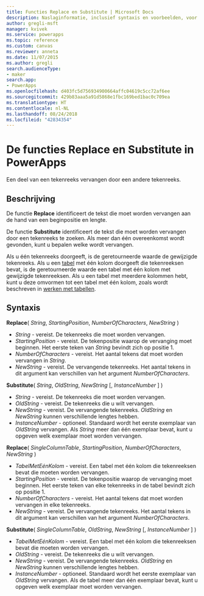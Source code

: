 ```yaml
---
title: Functies Replace en Substitute | Microsoft Docs
description: Naslaginformatie, inclusief syntaxis en voorbeelden, voor de functies Replace en Substitute in PowerApps
author: gregli-msft
manager: kvivek
ms.service: powerapps
ms.topic: reference
ms.custom: canvas
ms.reviewer: anneta
ms.date: 11/07/2015
ms.author: gregli
search.audienceType:
- maker
search.app:
- PowerApps
ms.openlocfilehash: d403fc5d756934900664affc04619c5cc72af6ee
ms.sourcegitcommit: 429b83aaa5a91d5868e1fbc169bed1bac0c709ea
ms.translationtype: HT
ms.contentlocale: nl-NL
ms.lasthandoff: 08/24/2018
ms.locfileid: "42834354"
---
```

# <a name="replace-and-substitute-functions-in-powerapps"></a>De functies Replace en Substitute in PowerApps
Een deel van een tekenreeks vervangen door een andere tekenreeks.

## <a name="description"></a>Beschrijving
De functie **Replace** identificeert de tekst die moet worden vervangen aan de hand van een beginpositie en lengte.  

De functie **Substitute** identificeert de tekst die moet worden vervangen door een tekenreeks te zoeken.  Als meer dan één overeenkomst wordt gevonden, kunt u bepalen welke wordt vervangen.

Als u één tekenreeks doorgeeft, is de geretourneerde waarde de gewijzigde tekenreeks.  Als u een [tabel](../working-with-tables.md) met één kolom doorgeeft die tekenreeksen bevat, is de geretourneerde waarde een tabel met één kolom met gewijzigde tekenreeksen. Als u een tabel met meerdere kolommen hebt, kunt u deze omvormen tot een tabel met één kolom, zoals wordt beschreven in [werken met tabellen](../working-with-tables.md).

## <a name="syntax"></a>Syntaxis
**Replace**( *String*, *StartingPosition*, *NumberOfCharacters*, *NewString* )

* *String* - vereist. De tekenreeks die moet worden vervangen.
* *StartingPosition* - vereist.  De tekenpositie waarop de vervanging moet beginnen. Het eerste teken van *String* bevindt zich op positie 1.
* *NumberOfCharacters* - vereist.  Het aantal tekens dat moet worden vervangen in *String*.
* *NewString* - vereist.  De vervangende tekenreeks. Het aantal tekens in dit argument kan verschillen van het argument *NumberOfCharacters*.

**Substitute**( *String*, *OldString*, *NewString* [, *InstanceNumber* ] )

* *String* - vereist. De tekenreeks die moet worden vervangen.
* *OldString* - vereist.  De tekenreeks die u wilt vervangen.
* *NewString* - vereist.  De vervangende tekenreeks. *OldString* en *NewString* kunnen verschillende lengtes hebben.
* *InstanceNumber* - optioneel. Standaard wordt het eerste exemplaar van *OldString* vervangen. Als *String* meer dan één exemplaar bevat, kunt u opgeven welk exemplaar moet worden vervangen.

**Replace**( *SingleColumnTable*, *StartingPosition*, *NumberOfCharacters*, *NewString* )

* *TabelMetEénKolom* - vereist. Een tabel met één kolom die tekenreeksen bevat die moeten worden vervangen.
* *StartingPosition* - vereist.  De tekenpositie waarop de vervanging moet beginnen.  Het eerste teken van elke tekenreeks in de tabel bevindt zich op positie 1.
* *NumberOfCharacters* - vereist.  Het aantal tekens dat moet worden vervangen in elke tekenreeks.
* *NewString* - vereist.  De vervangende tekenreeks. Het aantal tekens in dit argument kan verschillen van het argument *NumberOfCharacters*.

**Substitute**( *SingleColumnTable*, *OldString*, *NewString* [, *InstanceNumber* ] )

* *TabelMetEénKolom* - vereist. Een tabel met één kolom die tekenreeksen bevat die moeten worden vervangen.
* *OldString* - vereist.  De tekenreeks die u wilt vervangen.
* *NewString* - vereist.  De vervangende tekenreeks. *OldString* en *NewString* kunnen verschillende lengtes hebben.
* *InstanceNumber* - optioneel. Standaard wordt het eerste exemplaar van *OldString* vervangen. Als de tabel meer dan één exemplaar bevat, kunt u opgeven welk exemplaar moet worden vervangen.


